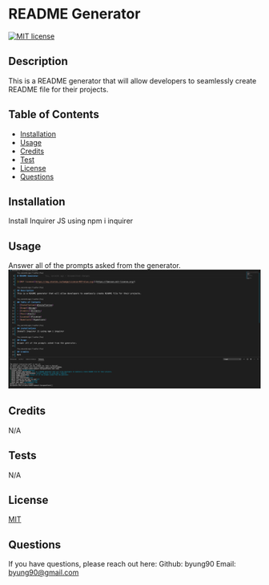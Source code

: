 # README Generator

[![MIT license](https://img.shields.io/badge/License-MIT-blue.svg)](https://lbesson.mit-license.org/)

## Description
This is a README generator that will allow developers to seamlessly create README file for their projects.

## Table of Contents
- [Installation](#installation)
- [Usage](#usage)
- [Credits](#credits)
- [Test](#tests)
- [License](#license)
- [Questions](#questions)

## Installation
Install Inquirer JS using npm i inquirer

## Usage
Answer all of the prompts asked from the generator.
![readme generator screenshot](./assets/screenshot.png)

## Credits
N/A

## Tests
N/A

## License
[MIT](https://lbesson.mit-license.org/)

## Questions
If you have questions, please reach out here:
Github: byung90
Email: byung90@gmail.com
